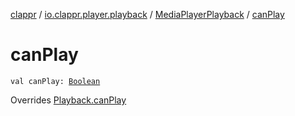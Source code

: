 [clappr](../../index.md) / [io.clappr.player.playback](../index.md) / [MediaPlayerPlayback](index.md) / [canPlay](.)

# canPlay

`val canPlay: `[`Boolean`](https://kotlinlang.org/api/latest/jvm/stdlib/kotlin/-boolean/index.html)

Overrides [Playback.canPlay](../../io.clappr.player.components/-playback/can-play.md)

